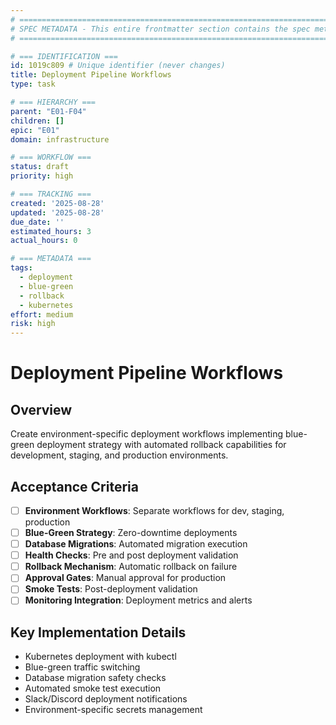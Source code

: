 ```yaml
---
# ============================================================================
# SPEC METADATA - This entire frontmatter section contains the spec metadata
# ============================================================================

# === IDENTIFICATION ===
id: 1019c809 # Unique identifier (never changes)
title: Deployment Pipeline Workflows
type: task

# === HIERARCHY ===
parent: "E01-F04"
children: []
epic: "E01"
domain: infrastructure

# === WORKFLOW ===
status: draft
priority: high

# === TRACKING ===
created: '2025-08-28'
updated: '2025-08-28'
due_date: ''
estimated_hours: 3
actual_hours: 0

# === METADATA ===
tags:
  - deployment
  - blue-green
  - rollback
  - kubernetes
effort: medium
risk: high
---
```


# Deployment Pipeline Workflows

## Overview

Create environment-specific deployment workflows implementing blue-green deployment strategy with automated rollback capabilities for development, staging, and production environments.

## Acceptance Criteria

- [ ] **Environment Workflows**: Separate workflows for dev, staging, production
- [ ] **Blue-Green Strategy**: Zero-downtime deployments
- [ ] **Database Migrations**: Automated migration execution
- [ ] **Health Checks**: Pre and post deployment validation
- [ ] **Rollback Mechanism**: Automatic rollback on failure
- [ ] **Approval Gates**: Manual approval for production
- [ ] **Smoke Tests**: Post-deployment validation
- [ ] **Monitoring Integration**: Deployment metrics and alerts

## Key Implementation Details

- Kubernetes deployment with kubectl
- Blue-green traffic switching
- Database migration safety checks
- Automated smoke test execution
- Slack/Discord deployment notifications
- Environment-specific secrets management
